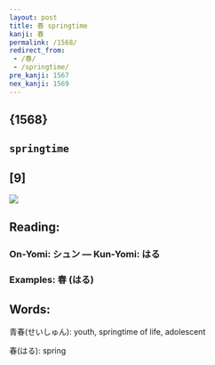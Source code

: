 ```yaml
---
layout: post
title: 春 springtime
kanji: 春
permalink: /1568/
redirect_from:
 - /春/
 - /springtime/
pre_kanji: 1567
nex_kanji: 1569
---
```


## {1568}

## `springtime`

## [9]

<div class="stroke"><img src="E698A5.png" /></div>

## Reading:

### On-Yomi: シュン &mdash; Kun-Yomi: はる

### Examples: 春 (はる)

## Words:

青春(せいしゅん): youth, springtime of life, adolescent

春(はる): spring
